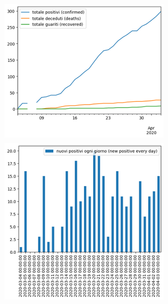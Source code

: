 ![COVID-19 cumulative graph](COVID-19-cumulative.png)

![COVID-19 daily positive graph](COVID-19-daily_delta_positive.png)